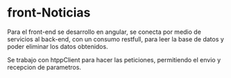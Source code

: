 # front-Noticias
Para el front-end se desarrollo en angular, se conecta por medio de servicios al back-end, con un consumo restfull, para leer la base de datos y poder eliminar los datos obtenidos.

Se trabajo con htppClient para hacer las peticiones, permitiendo el envio y recepcion de parametros.
